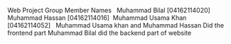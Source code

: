 Web Project Group Member Names   Muhammad Bilal [04162114020]
 Muhammad Hassan [04162114016]  Muhammad Usama Khan [04162114052]  
Muhammad Usama khan and Muhammad Hassan Did the frontend part 
Muhammad Bilal did the backend part of website
